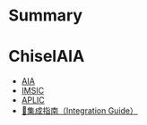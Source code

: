 # Summary

# ChiselAIA

* [AIA](./index.md)
* [IMSIC](./imsic.md)
* [APLIC](./aplic.md)
* [🧭集成指南（Integration Guide）](./integration.md)
